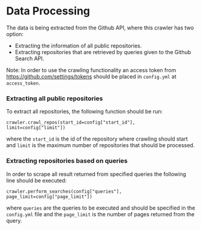 # Data Processing

The data is being extracted from the Github API, where this crawler has two option:
- Extracting the information of all public repositories.
- Extracting repositories that are retrieved by queries given to the Github Search API.

Note: In order to use the crawling functionality an access token from https://github.com/settings/tokens should be placed in ``config.yml`` at ``access_token``.

### Extracting all public repositories

To extract all repositories, the following function should be run: 
```
crawler.crawl_repos(start_id=config["start_id"], limit=config["limit"])
```
 where the `start_id` is the id of the repository where crawling should start and `limit` is the maximum number of 
 repositories that should be processed.
 
### Extracting repositories based on queries

In order to scrape all result returned from specified queries the following line should be executed: 

```
crawler.perform_searches(config["queries"], page_limit=config["page_limit"])  
```

where `queries` are the queries to be executed and should be specified in the ``config.yml`` file and the `page_limit`
is the number of pages returned from the query.
